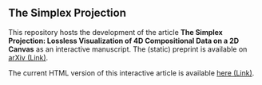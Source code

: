 ## The Simplex Projection

This repository hosts the development of the article **The Simplex Projection: Lossless Visualization of 4D Compositional Data on a 2D Canvas** as an interactive manuscript. The (static) preprint is available on [arXiv (Link)](https://arxiv.org/abs/2403.11141).


The current HTML version of this interactive article is available [here (Link)](https://marvinschmitt.github.io/simplex-projection-jovi-dev/).
